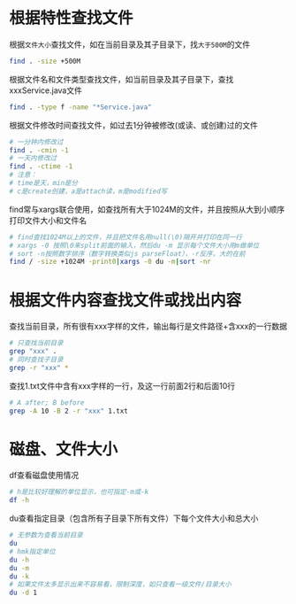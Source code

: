 # 根据特性查找文件
根据`文件大小`查找文件，如在当前目录及其子目录下，找`大于500M`的文件
```bash
find . -size +500M
```
根据文件名和文件类型查找文件，如当前目录及其子目录下，查找xxxService.java文件
```bash
find . -type f -name "*Service.java"
```
根据文件修改时间查找文件，如过去1分钟被修改(或读、或创建)过的文件
```bash
# 一分钟内修改过
find . -cmin -1
# 一天内修改过
find . -ctime -1
# 注意：
# time是天，min是分
# c是create创建，a是attach读，m是modified写
```
find常与xargs联合使用，如查找所有大于1024M的文件，并且按照从大到小顺序打印文件大小和文件名
```sh
# find查找1024M以上的文件，并且把文件名用null(\0)隔开并打印在同一行
# xargs -0 按照\0来split前面的输入，然后du -m 显示每个文件大小用m做单位
# sort -n按照数字排序（数字转换类似js parseFloat），-r反序，大的在前
find / -size +1024M -print0|xargs -0 du -m|sort -nr
```
# 根据文件内容查找文件或找出内容
查找当前目录，所有很有xxx字样的文件，输出每行是文件路径+含xxx的一行数据
```bash
# 只查找当前目录
grep "xxx" .
# 同时查找子目录
grep -r "xxx" *
```
查找1.txt文件中含有xxx字样的一行，及这一行前面2行和后面10行
```bash
# A after; B before
grep -A 10 -B 2 -r "xxx" 1.txt 
```
# 磁盘、文件大小
df查看磁盘使用情况
```bash
# h是比较好理解的单位显示，也可指定-m或-k
df -h
```
du查看指定目录（包含所有子目录下所有文件）下每个文件大小和总大小
```bash
# 无参数为查看当前目录
du
# hmk指定单位
du -h
du -m
du -k
# 如果文件太多显示出来不容易看，限制深度，如只查看一级文件/目录大小
du -d 1
```
